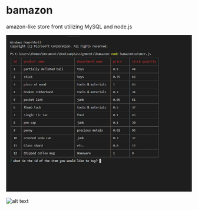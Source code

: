 # bamazon
amazon-like store front utilizing MySQL and node.js

![alt text](https://raw.githubusercontent.com/tomsmaj/bamazon/master/pics/customer1.png)

![alt text](https://raw.githubusercontent.com/tomsmaj/bamazon/tree/master/pics/customer1.png)
